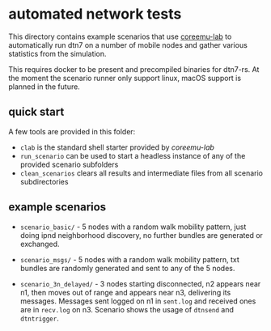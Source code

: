 # automated network tests

This directory contains example scenarios that use [coreemu-lab](https://github.com/gh0st42/coreemu-lab) to automatically run dtn7 on a number of mobile nodes and gather various statistics from the simulation.

This requires docker to be present and precompiled binaries for dtn7-rs.
At the moment the scenario runner only support linux, macOS support is planned in the future.

## quick start

A few tools are provided in this folder:

- `clab` is the standard shell starter provided by *coreemu-lab*
- `run_scenario` can be used to start a headless instance of any of the provided scenario subfolders
- `clean_scenarios` clears all results and intermediate files from all scenario subdirectories

## example scenarios

- `scenario_basic/` - 5 nodes with a random walk mobility pattern, just doing ipnd neighborhood discovery, no further bundles are generated or exchanged.

- `scenario_msgs/` - 5 nodes with a random walk mobility pattern, txt bundles are randomly generated and sent to any of the 5 nodes.

- `scenario_3n_delayed/` - 3 nodes starting disconnected, n2 appears near n1, then moves out of range and appears near n3, delivering its messages. Messages sent logged on n1 in `sent.log` and received ones are in `recv.log` on n3. Scenario shows the usage of `dtnsend` and `dtntrigger`.
